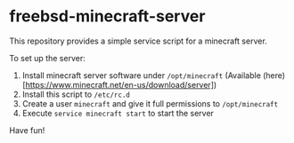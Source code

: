 # freebsd-minecraft-server

This repository provides a simple service script for a minecraft server.

To set up the server:
1. Install minecraft server software under `/opt/minecraft` (Available (here)[https://www.minecraft.net/en-us/download/server])
2. Install this script to `/etc/rc.d`
3. Create a user `minecraft` and give it full permissions to `/opt/minecraft`
4. Execute `service minecraft start` to start the server

Have fun!
